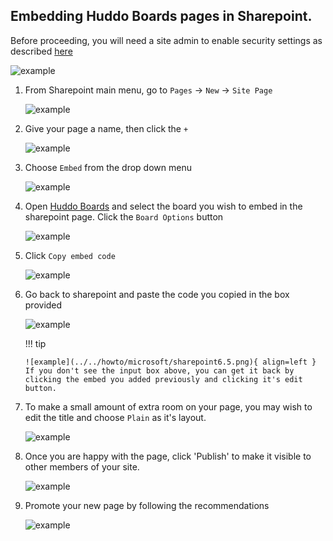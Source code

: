 ## Embedding Huddo Boards pages in Sharepoint.

Before proceeding, you will need a site admin to enable security settings as described [here](admin.md)

![example](../../howto/microsoft/sharepoint10.png)

1.  From Sharepoint main menu, go to `Pages` -> `New` -> `Site Page`

    ![example](../../howto/microsoft/sharepoint1.png)

1.  Give your page a name, then click the `+`

    ![example](../../howto/microsoft/sharepoint2.png)

1.  Choose `Embed` from the drop down menu

    ![example](../../howto/microsoft/sharepoint3.png)

1.  Open [Huddo Boards](https://boards.huddo.com/) and select the board you wish to embed in the sharepoint page. Click the `Board Options` button

    ![example](../../howto/microsoft/sharepoint4.png)

1.  Click `Copy embed code`

    ![example](../../howto/microsoft/sharepoint5.png)

1.  Go back to sharepoint and paste the code you copied in the box provided

    ![example](../../howto/microsoft/sharepoint6.png)

    !!! tip

        ![example](../../howto/microsoft/sharepoint6.5.png){ align=left }
        If you don't see the input box above, you can get it back by clicking the embed you added previously and clicking it's edit button.

1.  To make a small amount of extra room on your page, you may wish to edit the title and choose `Plain` as it's layout.

    ![example](../../howto/microsoft/sharepoint7.png)

1.  Once you are happy with the page, click 'Publish' to make it visible to other members of your site.

    ![example](../../howto/microsoft/sharepoint8.png)

1.  Promote your new page by following the recommendations

    ![example](../../howto/microsoft/sharepoint9.png)
